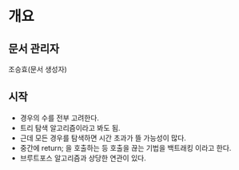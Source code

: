 # 개요
## 문서 관리자
조승효(문서 생성자)
## 시작
 - 경우의 수를 전부 고려한다.
 - 트리 탐색 알고리즘이라고 봐도 됨.
 - 근데 모든 경우를 탐색하면 시간 초과가 뜰 가능성이 많다. 
 - 중간에 return; 을 호출하는 등 호출을 끊는 기법을 백트래킹 이라고 한다.
 - 브루트포스 알고리즘과 상당한 연관이 있다.